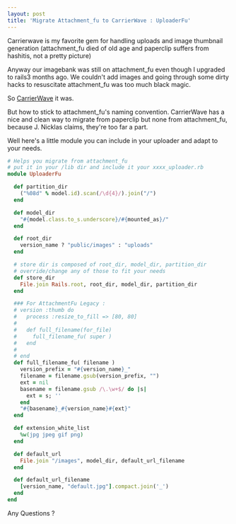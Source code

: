 ```yaml
---
layout: post
title: 'Migrate Attachment_fu to CarrierWave : UploaderFu'
---
```


Carrierwave is my favorite gem for handling uploads and image thumbnail generation (attachment_fu died of old age and paperclip suffers from hashitis, not a pretty picture)

Anyway our imagebank was still on attachment_fu even though I upgraded to rails3 months ago. We couldn't add images and going through some dirty hacks to resuscitate attachment_fu was too much black magic.

So <a href="https://github.com/jnicklas/carrierwave">CarrierWave</a> it was.

But how to stick to attachment_fu's naming convention. CarrierWave has a nice and clean way to migrate from paperclip but none from attachment_fu, because J. Nicklas claims, they're too far a part.

Well here's a little module you can include in your uploader and adapt to your needs.

``` ruby
# Helps you migrate from attachment_fu
# put it in your /lib dir and include it your xxxx_uploader.rb
module UploaderFu

  def partition_dir
    ("%08d" % model.id).scan(/\d{4}/).join("/")
  end

  def model_dir
    "#{model.class.to_s.underscore}/#{mounted_as}/"
  end

  def root_dir
    version_name ? "public/images" : "uploads"
  end

  # store dir is composed of root_dir, model_dir, partition_dir
  # override/change any of those to fit your needs
  def store_dir
    File.join Rails.root, root_dir, model_dir, partition_dir
  end

  ### For AttachmentFu Legacy :
  # version :thumb do
  #   process :resize_to_fill => [80, 80]
  #
  #   def full_filename(for_file)
  #     full_filename_fu( super )
  #   end
  #
  # end
  def full_filename_fu( filename )
    version_prefix = "#{version_name}_"
    filename = filename.gsub(version_prefix, "")
    ext = nil
    basename = filename.gsub /\.\w+$/ do |s|
      ext = s; ''
    end
    "#{basename}_#{version_name}#{ext}"
  end

  def extension_white_list
    %w(jpg jpeg gif png)
  end

  def default_url
    File.join "/images", model_dir, default_url_filename
  end

  def default_url_filename
    [version_name, "default.jpg"].compact.join('_')
  end
end
```


Any Questions ?
